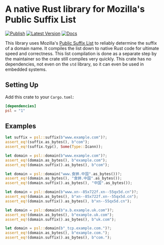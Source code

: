 # A native Rust library for Mozilla's Public Suffix List

[![Publish](https://github.com/addr-rs/psl/actions/workflows/update.yaml/badge.svg)](https://github.com/addr-rs/psl/actions/workflows/update.yaml) [![Latest Version](https://img.shields.io/crates/v/psl.svg)](https://crates.io/crates/psl) [![Docs](https://docs.rs/psl/badge.svg)](https://docs.rs/psl)

This library uses Mozilla's [Public Suffix List](https://publicsuffix.org) to reliably determine the suffix of a domain name. It compiles the list down to native Rust code for ultimate speed and correctness. This list compilation is done as a separate step by the maintainer so the crate still compiles very quickly. This crate has no dependencies, not even on the `std` library, so it can even be used in embedded systems.

## Setting Up

Add this crate to your `Cargo.toml`:

```toml
[dependencies]
psl = "1"
```

## Examples

```rust
let suffix = psl::suffix(b"www.example.com")?;
assert_eq!(suffix.as_bytes(), b"com");
assert_eq!(suffix.typ(), Some(Type::Icann));

let domain = psl::domain(b"www.example.com")?;
assert_eq!(domain.as_bytes(), b"example.com");
assert_eq!(domain.suffix().as_bytes(), b"com");

let domain = psl::domain("www.食狮.中国".as_bytes())?;
assert_eq!(domain.as_bytes(), "食狮.中国".as_bytes());
assert_eq!(domain.suffix().as_bytes(), "中国".as_bytes());

let domain = psl::domain(b"www.xn--85x722f.xn--55qx5d.cn")?;
assert_eq!(domain.as_bytes(), b"xn--85x722f.xn--55qx5d.cn");
assert_eq!(domain.suffix().as_bytes(), b"xn--55qx5d.cn");

let domain = psl::domain(b"a.b.example.uk.com")?;
assert_eq!(domain.as_bytes(), b"example.uk.com");
assert_eq!(domain.suffix().as_bytes(), b"uk.com");

let domain = psl::domain(b"_tcp.example.com.")?;
assert_eq!(domain.as_bytes(), b"example.com.");
assert_eq!(domain.suffix().as_bytes(), b"com.");
```
